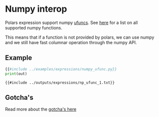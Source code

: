 # Numpy interop

Polars expression support numpy [ufuncs](https://numpy.org/doc/stable/reference/ufuncs.html). See [here](https://numpy.org/doc/stable/reference/ufuncs.html#available-ufuncs)
for a list on all supported numpy functions.

This means that if a function is not provided by polars, we can use numpy and we still have fast columnar operation through
the numpy API.

## Example

```python
{{#include ../examples/expressions/numpy_ufunc.py}}
print(out)
```

```text
{{#include ../outputs/expressions/np_ufunc_1.txt}}
```

## Gotcha's

Read more about the [gotcha's here](/polars-book/user-guide/howcani/interop/numpy.html)
